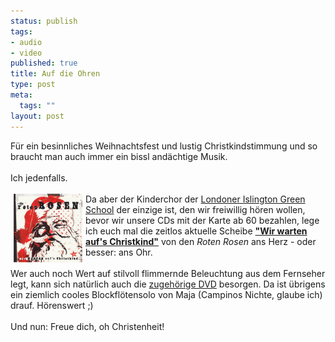 ```yaml
--- 
status: publish
tags: 
- audio
- video
published: true
title: Auf die Ohren
type: post
meta: 
  tags: ""
layout: post
---
```

Für ein besinnliches Weihnachtsfest und lustig Christkindstimmung und so braucht man auch immer ein bissl andächtige Musik.<br /><br />Ich jedenfalls.<br /><br /><img width="110" hspace="5" height="110" border="0" align="left" src="/media/wp/einmalig/drr-christkind.serendipityThumb.gif" alt=""  />Da aber der Kinderchor der <a href="http://www.laut.de/vorlaut/news/2004/11/29/10915/" title="http://www.laut.de/vorlaut/news/2004/11/29/10915/" onmouseover="window.status='http://www.laut.de/vorlaut/news/2004/11/29/10915/';return true;" onmouseout="window.status='';return true;">Londoner Islington Green School</a> der einzige ist, den wir freiwillig hören wollen, bevor wir unsere CDs mit der Karte ab 60 bezahlen, lege ich euch mal die zeitlos aktuelle Scheibe <a href="http://www.amazon.de/exec/obidos/ASIN/B0000242VP/" title="http://www.amazon.de/exec/obidos/ASIN/B0000242VP/" onmouseover="window.status='http://www.amazon.de/exec/obidos/ASIN/B0000242VP/';return true;" onmouseout="window.status='';return true;"><span style="font-weight: bold;">&quot;Wir warten auf's Christkind&quot;</span></a> von den <span style="font-style: italic;">Roten Rosen</span> ans Herz - oder besser: ans Ohr.<br /><br />Wer auch noch Wert auf stilvoll flimmernde Beleuchtung aus dem Fernseher legt, kann sich natürlich auch die <a href="http://www.amazon.de/exec/obidos/ASIN/B0000CGV49/" title="http://www.amazon.de/exec/obidos/ASIN/B0000CGV49/" onmouseover="window.status='http://www.amazon.de/exec/obidos/ASIN/B0000CGV49/';return true;" onmouseout="window.status='';return true;">zugehörige DVD</a> besorgen. Da ist übrigens ein ziemlich cooles Blockflötensolo von Maja (Campinos Nichte, glaube ich) drauf. Hörenswert ;)<br /><br />Und nun: Freue dich, oh Christenheit!<br />
